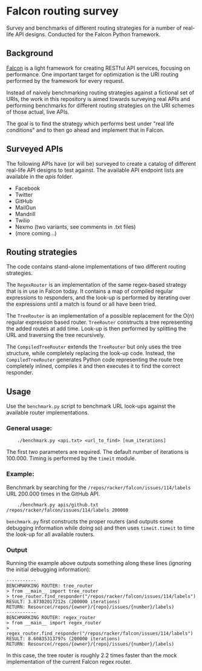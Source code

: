 Falcon routing survey
=====================

Survey and benchmarks of different routing strategies for a number of
real-life API designs. Conducted for the Falcon Python framework.

Background
----------
[Falcon](http://falconframework.org/) is a light framework for creating
RESTful API services, focusing on performance. One important target for
optimization is the URI routing performed by the framework for every
request.

Instead of naively benchmarking routing strategies against a fictional
set of URIs, the work in this repository is aimed towards surveying
real APIs and performing benchmarks for different routing strategies on
the URI schemes of those actual, live APIs.

The goal is to find the strategy which performs best under "real life
conditions" and to then go ahead and implement that in Falcon.

Surveyed APIs
-------------
The following APIs have (or will be) surveyed to create a catalog of 
different real-life API designs to test against. The available API
endpoint lists are available in the _apis_ folder.

* Facebook
* Twitter
* GitHub
* MailGun
* Mandrill
* Twilio
* Nexmo (two variants, see comments in .txt files)
* (more coming...)

Routing strategies
------------------
The code contains stand-alone implementations of two different routing
strategies.

The `RegexRouter` is an implementation of the same regex-based strategy
that is in use in Falcon today. It contains a map of compiled regular
expressions to responders, and the look-up is performed by iterating
over the expressions until a match is found or all have been tried.

The `TreeRouter` is an implementation of a possible replacement for the
O(n) regular expression based router. `TreeRouter` constructs a tree
representing the added routes at add time. Look-up is then performed
by splitting the URL and traversing the tree recursively.

The `CompiledTreeRouter` extends the `TreeRouter` but only uses the 
tree structure, while completely replacing the look-up code. Instead,
the `CompiledTreeRouter` generates Python code representing the route
tree completely inlined, compiles it and then executes it to find the
correct responder.

Usage
-----
Use the `benchmark.py` script to benchmark URL look-ups against the 
available router implementations.

### General usage:
```
    ./benchmark.py <api.txt> <url_to_find> [num_iterations]
```
The first two parameters are required. The default number of iterations
is 100.000. Timing is performed by the `timeit` module.

### Example:
Benchmark by searching for the `/repos/racker/falcon/issues/114/labels`
URL 200.000 times in the GitHub API.
```
    ./benchmark.py apis/github.txt /repos/racker/falcon/issues/114/labels 200000
```

`benchmark.py` first constructs the proper routers (and outputs some
debugging information while doing so) and then uses `timeit.timeit` to
time the look-up for all available routers.

### Output
Running the example above outputs something along these lines (ignoring
the initial debugging information):
```
-----------
BENCHMARKING ROUTER: tree_router
> from __main__ import tree_router
> tree_router.find_responder("/repos/racker/falcon/issues/114/labels")
RESULT: 3.87302017212s (200000 iterations)
RETURN: Resource(/repos/{owner}/{repo}/issues/{number}/labels)
-----------
BENCHMARKING ROUTER: regex_router
> from __main__ import regex_router
> regex_router.find_responder("/repos/racker/falcon/issues/114/labels")
RESULT: 8.60835313797s (200000 iterations)
RETURN: Resource(/repos/{owner}/{repo}/issues/{number}/labels)
``` 

In this case, the tree router is roughly 2.2 times faster than the mock
implementation of the current Falcon regex router.
